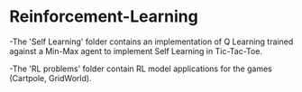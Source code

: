 # Reinforcement-Learning

-The 'Self Learning' folder contains an implementation of Q Learning trained against a Min-Max agent to implement Self Learning in Tic-Tac-Toe.

-The 'RL problems' folder contain RL model applications for the games (Cartpole, GridWorld).
